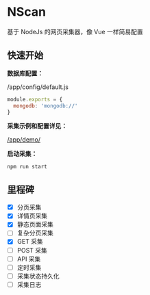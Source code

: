 # NScan

基于 NodeJs 的网页采集器，像 Vue 一样简易配置

## 快速开始

**数据库配置：**

/app/config/default.js

```javascript
module.exports = {
  mongodb: 'mongodb://'
}
```

**采集示例和配置详见：**

[/app/demo/](/app/demo/)

**启动采集：**

```shell
npm run start
```

## 里程碑

- [x] 分页采集
- [x] 详情页采集
- [x] 静态页面采集
- [ ] 复杂分页采集
- [x] GET 采集
- [ ] POST 采集
- [ ] API 采集
- [ ] 定时采集
- [ ] 采集状态持久化
- [ ] 采集日志